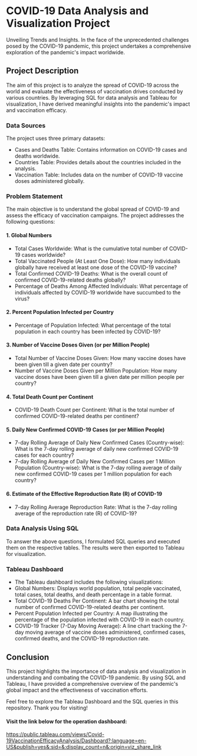 # COVID-19 Data Analysis and Visualization Project
Unveiling Trends and Insights. In the face of the unprecedented challenges posed by the COVID-19 pandemic, this project undertakes a comprehensive exploration of the pandemic's impact worldwide.

## Project Description
The aim of this project is to analyze the spread of COVID-19 across the world and evaluate the effectiveness of vaccination drives conducted by various countries. By leveraging SQL for data analysis and Tableau for visualization, I have derived meaningful insights into the pandemic's impact and vaccination efficacy.

### Data Sources
The project uses three primary datasets:

  - Cases and Deaths Table: Contains information on COVID-19 cases and deaths worldwide.
  - Countries Table: Provides details about the countries included in the analysis.
  - Vaccination Table: Includes data on the number of COVID-19 vaccine doses administered globally.

### Problem Statement
The main objective is to understand the global spread of COVID-19 and assess the efficacy of vaccination campaigns. The project addresses the following questions:

  #### 1. Global Numbers
  - Total Cases Worldwide: What is the cumulative total number of COVID-19 cases worldwide?
  - Total Vaccinated People (At Least One Dose): How many individuals globally have received at least one dose of the COVID-19 vaccine?
  - Total Confirmed COVID-19 Deaths: What is the overall count of confirmed COVID-19-related deaths globally?
  - Percentage of Deaths Among Affected Individuals: What percentage of individuals affected by COVID-19 worldwide have succumbed to the virus?
  #### 2. Percent Population Infected per Country
  - Percentage of Population Infected: What percentage of the total population in each country has been infected by COVID-19?
  #### 3. Number of Vaccine Doses Given (or per Million People)
  - Total Number of Vaccine Doses Given: How many vaccine doses have been given till a given date per country?
  - Number of Vaccine Doses Given per Million Population: How many vaccine doses have been given till a given date per million people per country?
  #### 4. Total Death Count per Continent
  - COVID-19 Death Count per Continent: What is the total number of confirmed COVID-19-related deaths per continent?
  #### 5. Daily New Confirmed COVID-19 Cases (or per Million People)
  - 7-day Rolling Average of Daily New Confirmed Cases (Country-wise): What is the 7-day rolling average of daily new confirmed COVID-19 cases for each country?
  - 7-day Rolling Average of Daily New Confirmed Cases per 1 Million Population (Country-wise): What is the 7-day rolling average of daily new confirmed COVID-19 cases per 1 million population for each country?
  #### 6. Estimate of the Effective Reproduction Rate (R) of COVID-19
  - 7-day Rolling Average Reproduction Rate: What is the 7-day rolling average of the reproduction rate (R) of COVID-19?

### Data Analysis Using SQL
To answer the above questions, I formulated SQL queries and executed them on the respective tables. The results were then exported to Tableau for visualization.

### Tableau Dashboard
  - The Tableau dashboard includes the following visualizations:
  - Global Numbers: Displays world population, total people vaccinated, total cases, total deaths, and death percentage in a table format.
  - Total COVID-19 Deaths Per Continent: A bar chart showing the total number of confirmed COVID-19-related deaths per continent.
  - Percent Population Infected per Country: A map illustrating the percentage of the population infected with COVID-19 in each country.
  - COVID-19 Tracker (7-Day Moving Average): A line chart tracking the 7-day moving average of vaccine doses administered, confirmed cases, confirmed deaths, and the COVID-19 reproduction rate.

## Conclusion
This project highlights the importance of data analysis and visualization in understanding and combating the COVID-19 pandemic. By using SQL and Tableau, I have provided a comprehensive overview of the pandemic's global impact and the effectiveness of vaccination efforts.

Feel free to explore the Tableau Dashboard and the SQL queries in this repository. Thank you for visiting!

#### Visit the link below for the operation dashboard:
https://public.tableau.com/views/Covid-19VaccinationEfficacyAnalysis/Dashboard?:language=en-US&publish=yes&:sid=&:display_count=n&:origin=viz_share_link
